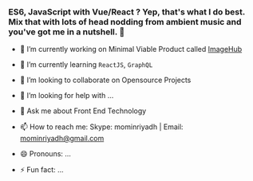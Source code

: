 ### ES6, JavaScript with Vue/React ? Yep, that's what I do best. Mix that with lots of head nodding from ambient music and you've got me in a nutshell. 👋

<!--
**momin-riyadh/momin-riyadh** is a ✨ _special_ ✨ repository because its `README.md` (this file) appears on your GitHub profile.-->

- 🔭 I’m currently working on Minimal Viable Product called [ImageHub](https://chobi.netlify.app)
- 🌱 I’m currently learning `ReactJS`, `GraphQL`
- 👯 I’m looking to collaborate on Opensource Projects
- 🤔 I’m looking for help with ...
- 💬 Ask me about Front End Technology
- 📫 How to reach me: Skype: mominriyadh  | Email: mominriyadh@gmail.com  

- 😄 Pronouns: ...
- ⚡ Fun fact: ...

